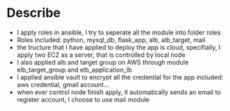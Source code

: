 # Describe
- I apply roles in ansible, I try to seperate all the module into folder roles
- Roles included: python, mysql_db, flask_app, alb, alb_target, mail
- the tructure that I have applied to deploy the app is cloud, specifially, I apply two EC2 as a server, that is controlled by local node
- I also applied alb and target group on AWS through module elb_target_group and elb_application_lb
- I applied ansible vault to encrypt all the credential for the app included: aws credential, gmail account...
- when ever control node finish apply, it automatically sends an email to register account, I choose to use mail module
 